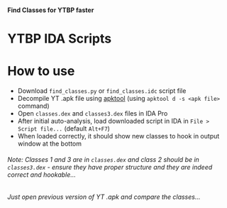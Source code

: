 #### Find Classes for YTBP faster

# YTBP IDA Scripts
# How to use
- Download `find_classes.py` or `find_classes.idc` script file
- Decompile YT .apk file using [apktool](https://ibotpeaches.github.io/Apktool/) (using `apktool d -s <apk file>` command)
- Open `classes.dex` and `classes3.dex` files in IDA Pro
- After initial auto-analysis, load downloaded script in IDA in `File > Script file...` (default `Alt+F7`)
- When loaded correctly, it should show new classes to hook in output window at the bottom

###### Note: Classes 1 and 3 are in `classes.dex` and class 2 should be in `classes3.dex` - ensure they have proper structure and they are indeed correct and hookable...
###### Just open previous version of YT .apk and compare the classes...
